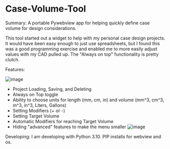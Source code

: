 # Case-Volume-Tool
Summary:
A portable Pywebview app for helping quickly define case volume for design considerations. 

This tool started out a widget to help with my personal case design projects. It would have been easy enough to just use spreadsheets, but I found this was a good programming exercise and enabled me to more easily adjust values with my CAD pulled up. The "Always on top" functionality is pretty clutch. 

Features:

![image](https://github.com/idleDevel/Case-Volume-Tool/assets/20792330/1e7db816-c08d-4c95-aa2a-49b134e3f523)

- Project Loading, Saving, and Deleting
- Always on Top toggle
- Ability to choose units for length (mm, cm, in) and volume (mm^3, cm^3, m^3, in^3, Liters, Gallons)
- Setting Modifiers (+ or -)
- Setting Target Volume
- Automatic Modifiers for reaching Target Volume
-  Hiding "advanced" features to make the menu smaller 
![image](https://github.com/idleDevel/Case-Volume-Tool/assets/20792330/55c17296-e556-4b6b-a401-23fa9222a0c3)

Developing:
I am developing with Python 3.10. PIP installs for webview and os.

